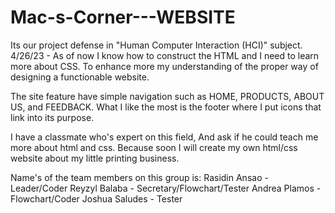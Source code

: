 # Mac-s-Corner---WEBSITE
Its our project defense in "Human Computer Interaction (HCI)" subject.
4/26/23 - As of now I know how to construct the HTML and I need to learn more about CSS. To enhance more my understanding of the proper way of designing a functionable website.

The site feature have simple navigation such as HOME, PRODUCTS, ABOUT US, and FEEDBACK.
What I like the most is the footer where I put icons that link into its purpose.

I have a classmate who's expert on this field, And ask if he could teach me more about html and css.
Because soon I will create my own html/css website about my little printing business.

Name's of the team members on this group is:
Rasidin Ansao - Leader/Coder
Reyzyl Balaba - Secretary/Flowchart/Tester
Andrea Plamos - Flowchart/Coder
Joshua Saludes - Tester
